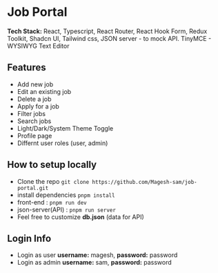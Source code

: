 # Job Portal

**Tech Stack:** React, Typescript, React Router, React Hook Form, Redux Toolkit, Shadcn UI, Tailwind css, JSON server - to mock API. TinyMCE - WYSIWYG Text Editor

## Features

- Add new job
- Edit an existing job
- Delete a job
- Apply for a job
- Filter jobs
- Search jobs
- Light/Dark/System Theme Toggle
- Profile page
- Differnt user roles (user, admin)

## How to setup locally

- Clone the repo
  `git clone https://github.com/Magesh-sam/job-portal.git`
- install dependencies
  `pnpm install`
- front-end : `pnpm run dev`
- json-server(API) : `pnpm run server`
- Feel free to customize **db.json** (data for API)

## Login Info

- Login as user **username:** magesh, **password:** password
- Login as admin **username:** sam, **password:** password

